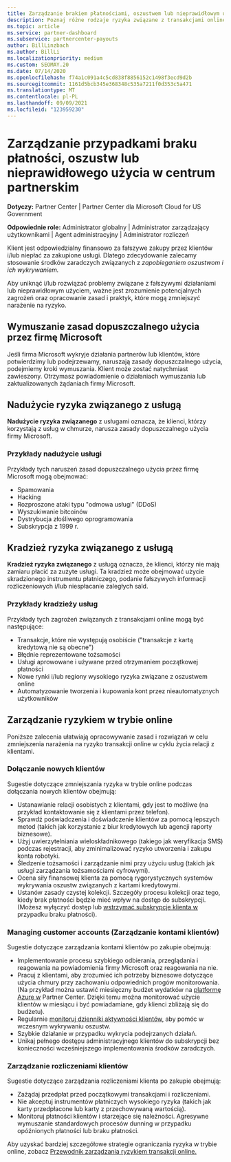 ```yaml
---
title: Zarządzanie brakiem płatnościami, oszustwem lub nieprawidłowym użyciem
description: Poznaj różne rodzaje ryzyka związane z transakcjami online oraz najlepsze rozwiązania dotyczące zarządzania tymi czynnikami i ograniczania ich w Partner Center.
ms.topic: article
ms.service: partner-dashboard
ms.subservice: partnercenter-payouts
author: BillLinzbach
ms.author: BillLi
ms.localizationpriority: medium
ms.custom: SEOMAY.20
ms.date: 07/14/2020
ms.openlocfilehash: f74a1c091a4c5cd838f8856152c1498f3ecd9d2b
ms.sourcegitcommit: 1161d5bcb345e368348c535a7211f0d353c5a471
ms.translationtype: MT
ms.contentlocale: pl-PL
ms.lasthandoff: 09/09/2021
ms.locfileid: "123959230"
---
```

# <a name="managing-non-payment-fraud-or-misuse-in-partner-center"></a>Zarządzanie przypadkami braku płatności, oszustw lub nieprawidłowego użycia w centrum partnerskim

**Dotyczy:** Partner Center | Partner Center dla Microsoft Cloud for US Government

**Odpowiednie role:** Administrator globalny | Administrator zarządzający użytkownikami | Agent administracyjny | Administrator rozliczeń

Klient jest odpowiedzialny finansowo za fałszywe zakupy przez klientów i/lub niepłać za zakupione usługi. Dlatego zdecydowanie zalecamy stosowanie środków zaradczych związanych z *zapobieganiem oszustwom i ich wykrywaniem.*

Aby uniknąć i/lub rozwiązać problemy związane z fałszywymi działaniami lub nieprawidłowym użyciem, ważne jest zrozumienie potencjalnych zagrożeń oraz opracowanie zasad i praktyk, które mogą zmniejszyć narażenie na ryzyko.

## <a name="enforcement-of-microsoft-acceptable-use-policy"></a>Wymuszanie zasad dopuszczalnego użycia przez firmę Microsoft

Jeśli firma Microsoft wykryje działania partnerów lub klientów, które potwierdzimy lub podejrzewamy, naruszają zasady dopuszczalnego użycia, podejmiemy kroki wymuszania. Klient może zostać natychmiast zawieszony. Otrzymasz powiadomienie o działaniach wymuszania lub zaktualizowanych żądaniach firmy Microsoft.

## <a name="abuse-of-service-risks"></a>Nadużycie ryzyka związanego z usługą

**Nadużycie ryzyka związanego** z usługami oznacza, że klienci, którzy korzystają z usług w chmurze, narusza zasady dopuszczalnego użycia firmy Microsoft.

### <a name="examples-of-abuse-of-service"></a>Przykłady nadużycie usługi

Przykłady tych naruszeń zasad dopuszczalnego użycia przez firmę Microsoft mogą obejmować:

- Spamowania
- Hacking
- Rozproszone ataki typu "odmowa usługi" (DDoS)
- Wyszukiwanie bitcoinów
- Dystrybucja złośliwego oprogramowania
- Subskrypcja z 1999 r.

## <a name="theft-of-service-risks"></a>Kradzież ryzyka związanego z usługą

**Kradzież ryzyka związanego** z usługą oznacza, że klienci, którzy nie mają zamiaru płacić za zużyte usługi. Ta kradzież może obejmować użycie skradzionego instrumentu płatniczego, podanie fałszywych informacji rozliczeniowych i/lub niespłacanie zaległych sald.

### <a name="examples-of-service-theft"></a>Przykłady kradzieży usług

Przykłady tych zagrożeń związanych z transakcjami online mogą być następujące:

- Transakcje, które nie występują osobiście ("transakcje z kartą kredytową nie są obecne")
- Błędnie reprezentowane tożsamości
- Usługi aprowowane i używane przed otrzymaniem początkowej płatności
- Nowe rynki i/lub regiony wysokiego ryzyka związane z oszustwem online
- Automatyzowanie tworzenia i kupowania kont przez nieautomatyznych użytkowników

## <a name="managing-online-risk"></a>Zarządzanie ryzykiem w trybie online

Poniższe zalecenia ułatwiają opracowywanie zasad i rozwiązań w celu zmniejszenia narażenia na ryzyko transakcji online w cyklu życia relacji z klientami.

### <a name="onboarding-new-customers"></a>Dołączanie nowych klientów

Sugestie dotyczące zmniejszania ryzyka w trybie online podczas dołączania nowych klientów obejmują:

- Ustanawianie relacji osobistych z klientami, gdy jest to możliwe (na przykład kontaktowanie się z klientami przez telefon).
- Sprawdź poświadczenia i doświadczenie klientów za pomocą lepszych metod (takich jak korzystanie z biur kredytowych lub agencji raporty biznesowe).
- Użyj uwierzytelniania wieloskładnikowego (takiego jak weryfikacja SMS) podczas rejestracji, aby zminimalizować ryzyko utworzenia i zakupu konta robotyki.
- Śledzenie tożsamości i zarządzanie nimi przy użyciu usług (takich jak usługi zarządzania tożsamościami cyfrowymi).
- Ocena siły finansowej klienta za pomocą rygorystycznych systemów wykrywania oszustw związanych z kartami kredytowymi.
- Ustanów zasady czystej kolekcji. Szczegóły procesu kolekcji oraz tego, kiedy brak płatności będzie mieć wpływ na dostęp do subskrypcji. (Możesz wyłączyć dostęp lub [wstrzymać subskrypcje klienta w](create-a-new-subscription.md#suspend-a-subscription) przypadku braku płatności).

### <a name="managing-customer-accounts"></a>Managing customer accounts (Zarządzanie kontami klientów)

Sugestie dotyczące zarządzania kontami klientów po zakupie obejmują:

- Implementowanie procesu szybkiego odbierania, przeglądania i reagowania na powiadomienia firmy Microsoft oraz reagowania na nie.
- Pracuj z klientami, aby zrozumieć ich potrzeby biznesowe dotyczące użycia chmury przy zachowaniu odpowiednich progów monitorowania. (Na przykład można ustawić miesięczny budżet wydatków na [platformę Azure w](set-an-azure-spending-budget-for-your-customers.md) Partner Center. Dzięki temu można monitorować użycie klientów w miesiącu i być powiadamiane, gdy klienci zbliżają się do budżetu).
- Regularnie [monitoruj dzienniki aktywności klientów,](activity-logs.md) aby pomóc w wczesnym wykrywaniu oszustw.
- Szybkie działanie w przypadku wykrycia podejrzanych działań.
- Unikaj pełnego dostępu administracyjnego klientów do subskrypcji bez konieczności wcześniejszego implementowania środków zaradczych.

### <a name="managing-customer-billing"></a>Zarządzanie rozliczeniami klientów

Sugestie dotyczące zarządzania rozliczeniami klienta po zakupie obejmują:

- Zażądaj przedpłat przed początkowymi transakcjami i rozliczeniami.
- Nie akceptuj instrumentów płatniczych wysokiego ryzyka (takich jak karty przedpłacone lub karty z przechowywaną wartością).
- Monitoruj płatności klientów i starzejące się należności. Agresywne wymuszanie standardowych procesów dunning w przypadku opóźnionych płatności lub braku płatności.

Aby uzyskać bardziej szczegółowe strategie ograniczania ryzyka w trybie online, zobacz [Przewodnik zarządzania ryzykiem transakcji online.](https://query.prod.cms.rt.microsoft.com/cms/api/am/binary/RE4Bhtt)
